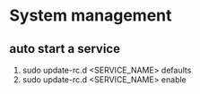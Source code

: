 # System management

## auto start a service

1. sudo update-rc.d <SERVICE_NAME> defaults
2. sudo update-rc.d <SERVICE_NAME> enable
